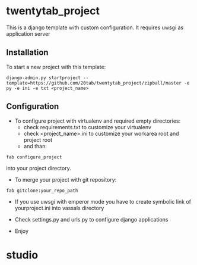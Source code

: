 twentytab_project
=================

This is a django template with custom configuration. It requires uwsgi as application server

## Installation

To start a new project with this template:

```
django-admin.py startproject --template=https://github.com/20tab/twentytab_project/zipball/master -e py -e ini -e txt <project_name>
```

## Configuration

- To configure project with virtualenv and required empty directories: 
  - check requirements.txt to customize your virtualenv 
  - check <project_name>.ini to customize your workarea root and project root
  - and than:
```
fab configure_project
```
into your project directory.

- To merge your project with git repository:

```
fab gitclone:your_repo_path
```

- If you use uwsgi with emperor mode you have to create symbolic link of yourproject.ini into vassals directory

- Check settings.py and urls.py to configure django applications

- Enjoy
# studio
